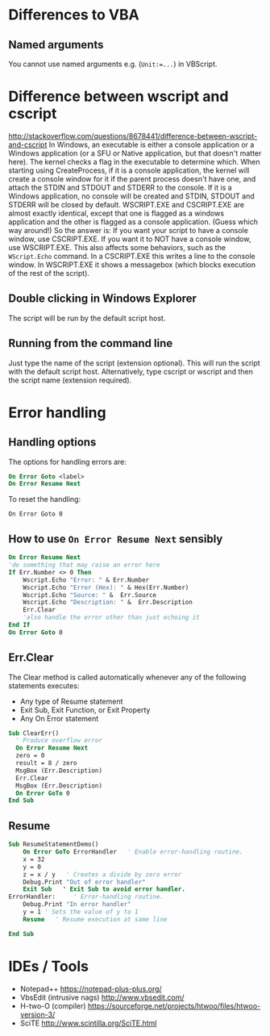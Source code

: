 # Differences to VBA
## Named arguments
You cannot use named arguments e.g. (`Unit:=...`) in VBScript.

# Difference between wscript and cscript
http://stackoverflow.com/questions/8678441/difference-between-wscript-and-cscript
In Windows, an executable is either a console application or a Windows application (or a SFU or Native application, but that doesn't matter here).
The kernel checks a flag in the executable to determine which.
When starting using CreateProcess, if it is a console application, the kernel will create a console window for it if the parent process doesn't have one, and attach the STDIN and STDOUT and STDERR to the console.
If it is a Windows application, no console will be created and STDIN, STDOUT and STDERR will be closed by default.
WSCRIPT.EXE and CSCRIPT.EXE are almost exactly identical, except that one is flagged as a windows application and the other is flagged as a console application. (Guess which way around!)
So the answer is: If you want your script to have a console window, use CSCRIPT.EXE. If you want it to NOT have a console window, use WSCRIPT.EXE.
This also affects some behaviors, such as the `WScript.Echo` command. In a CSCRIPT.EXE this writes a line to the console window. In WSCRIPT.EXE it shows a messagebox (which blocks execution of the rest of the script).
## Double clicking in Windows Explorer
The script will be run by the default script host.
## Running from the command line
Just type the name of the script (extension optional). This will run the script with the default script host.
Alternatively, type cscript or wscript and then the script name (extension required).

# Error handling

## Handling options

The options for handling errors are:

```vb
On Error Goto <label>
On Error Resume Next
```

To reset the handling:

```
On Error Goto 0
```

## How to use `On Error Resume Next` sensibly

```vb
On Error Resume Next
'do something that may raise an error here
If Err.Number <> 0 Then
    Wscript.Echo "Error: " & Err.Number
    Wscript.Echo "Error (Hex): " & Hex(Err.Number)
    Wscript.Echo "Source: " &  Err.Source
    Wscript.Echo "Description: " &  Err.Description
    Err.Clear
    'also handle the error other than just echoing it
End If
On Error Goto 0
```

## Err.Clear

The Clear method is called automatically whenever any of the following statements executes:
- Any type of Resume statement
- Exit Sub, Exit Function, or Exit Property
- Any On Error statement

```vb
Sub ClearErr()
  ' Produce overflow error
  On Error Resume Next
  zero = 0
  result = 8 / zero
  MsgBox (Err.Description)
  Err.Clear
  MsgBox (Err.Description)
  On Error GoTo 0
End Sub
```

## Resume

```vb
Sub ResumeStatementDemo()
    On Error GoTo ErrorHandler   ' Enable error-handling routine.
    x = 32
    y = 0
    z = x / y   ' Creates a divide by zero error
    Debug.Print "Out of error handler"
    Exit Sub   ' Exit Sub to avoid error handler.
ErrorHandler:     ' Error-handling routine.
    Debug.Print "In error handler"
    y = 1 ' Sets the value of y to 1
    Resume   ' Resume execution at same line

End Sub
```


# IDEs / Tools

* Notepad++ <https://notepad-plus-plus.org/>
* VbsEdit (intrusive nags) <http://www.vbsedit.com/>
* H-two-O (compiler) <https://sourceforge.net/projects/htwoo/files/htwoo-version-3/>
* SciTE <http://www.scintilla.org/SciTE.html>
